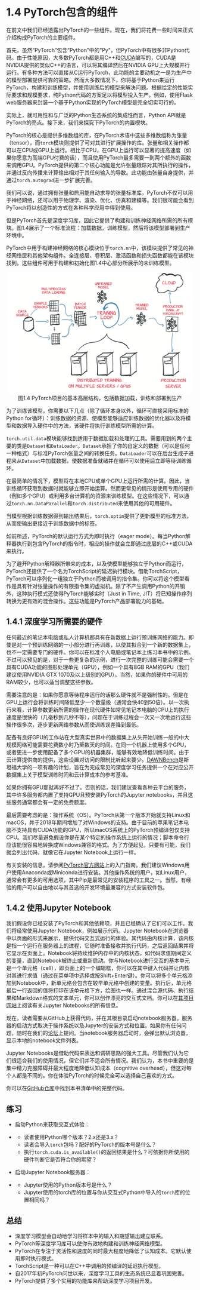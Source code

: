 # 1.4 PyTorch包含的组件

在前文中我们已经透露出PyTorch的一些组件。现在，我们将花费一些时间来正式介绍构成PyTorch的主要组件。

首先，虽然“PyTorch”包含“Python”中的"Py"，但PyTorch中有很多非Python代码。由于性能原因，大多数PyTorch都是用C++和[CUDA](https://www.geforce.com/hardware/technology/cuda)编写的，CUDA是NVIDIA提供的类似C++的语言，可以将其编译然后在NVIDIA GPU上大规模并行运行。有多种方法可以直接从C运行PyTorch，此功能的主要动机之一是为生产中的模型部署提供可靠的策略。然而大多数情况下，你将基于Python来运行PyTorch，构建和训练模型，并使用训练后的模型来解决问题。根据给定的性能实际要求和规模要求，纯Python代码的方案足以将模型投入生产。例如，使用Flask web服务器来封装一个基于Python实现的PyTorch模型是完全切实可行的。

实际上，就可用性和与广泛的Python生态系统的集成性而言，Python API就是PyTorch的亮点。接下来，我们来探究下PyTorch的内置模块。

PyTorch的核心是提供多维数组的库，在PyTorch术语中这些多维数组称为张量（tensor），而`torch`模块则提供了可对其进行扩展操作的库。张量和相关操作都可以在CPU或GPU上运行。相比于CPU，在GPU上运行可以显著的提高速度（如果你愿意为高端GPU付费的话），而且使用PyTorch最多需要一到两个额外的函数来调用GPU。PyTorch提供的第二个核心功能是允许张量跟踪对其所执行的操作，并通过反向传播来计算输出相对于其任何输入的导数。此功能由张量自身提供，并通过`torch.autograd`进一步扩展完善。

我们可以说，通过拥有张量和启用能自动求导的张量标准库，PyTorch不仅可以用于神经网络，还可以用于物理学、渲染、优化、仿真和建模等。我们很可能会看到PyTorch将以创造性的方式在各种科学应用中得到使用。

但是PyTorch首先是深度学习库，因此它提供了构建和训练神经网络所需的所有模块。图1.4展示了一个标准流程：加载数据，训练模型，然后将该模型部署到生产环境中。

PyTorch中用于构建神经网络的核心模块位于`torch.nn`中，该模块提供了常见的神经网络层和其他架构组件。全连接层、卷积层、激活函数和损失函数都能在该模块找到。这些组件可用于构建和初始化图1.4中心部分所展示的未训练模型。

<div align=center>
  <img width="600" src="../img/chapter1/1.4.png" alt="1.4">
</div>
<div align=center>图1.4 PyTorch项目的基本高层结构，包括数据加载，训练和部署到生产</div>

为了训练该模型，你需要以下几点（除了循环本身以外，循环可直接采用标准的Python for循环）：训练数据的资源、使模型能够适应训练数据的优化器以及将模型和数据导入硬件中的方法，该硬件将执行训练模型所需的计算。

`torch.util.data`模块能够找到适用于数据加载和处理的工具。需要用到的两个主要的类是`Dataset`和`DataLoader`。`Dataset`承担了你的自定义的数据（可以是任何一种格式）与标准PyTorch张量之间的转换任务。`DataLoader`可以在后台生成子进程来从`Dataset`中加载数据，使数据准备就绪并在循环可以使用后立即等待训练循环。

在最简单的情况下，模型将在本地CPU或单个GPU上运行所需的计算。因此，当训练循环获取到数据时就能够立即开始运算。然而更常见的情形是使用专用的硬件（例如多个GPU）或利用多台计算机的资源来训练模型。在这些情况下，可以通过`torch.nn.DataParallel`和`torch.distributed`来使用其他的可用硬件。

当模型根据训练数据得到输出结果后，`torch.optim`提供了更新模型的标准方法，从而使输出更接近于训练数据中的标签。

如前所述，PyTorch的默认运行方式为即时执行（eager mode）。每当Python解释器执行到包含PyTorch的指令时，相应的操作就会立即通过底层的C++或CUDA来执行。

为了避开Python解释器所带来的成本，以及使模型能够独立于Python而运行，PyTorch还提供了一个名为TorchScript的延迟执行模块。借助TorchScript，PyTorch可以序列化一组独立于Python而被调用的指令集。你可以将这个模型看作是具有针对张量操作的有限指令集的虚拟机。除了不产生调用Python的开销外，这种执行模式还使得PyTorch能够实时（Just in Time, JIT）将已知操作序列转换为更有效的混合操作。这些功能是PyTorch产品部署能力的基础。

## 1.4.1 深度学习所需要的硬件

任何最近的笔记本电脑或私人计算机都具有在新数据上运行预训练网络的能力。即使是对一个预训练网络的一小部分进行再训练，以使其拟合到一个新的数据集上，也不一定需要专门的硬件。你可以在标准个人电脑或笔记本上练习本书中的示例。不过可以预见的是，对于一些更复杂的示例，进行一次完整的训练可能会需要一个具有CUDA功能的图形处理单元（GPU），例如一个具有8GB RAM的GPU（我们建议使用NVIDIA GTX 1070及以上级别的GPU）。当然，如果你的硬件中可用的RAM较少，也可以适当调整这些参数。

需要注意的是：如果你愿意等待程序运行的话那么硬件就不是强制性的。但是在GPU上运行会将训练时间降低至少一个数量级（通常会快40到50倍）。以一次执行来看，计算参数更新所需的操作在现代硬件如常见笔记本电脑的CPU上的执行速度是很快的（几毫秒到几秒不等），问题在于训练过程会一次又一次地运行这些操作很多次，逐步更新网络参数从而使训练误差降到最低。

配备有良好GPU的工作站在大型真实世界中的数据集上从头开始训练一般的中大规模网络可能需要花费数小时乃至数天的时间。在同一个机器上使用多个GPU，或者更进一步使用配备了多个GPU的机器集群，能够有效地降低训练时间。由于云计算提供商的提供，这些设置对访问的限制比听起来要少。[DAWNBench](https://dawn.cs.stanford.edu/benchmark/index.html)是斯坦福大学的一项有趣的计划，旨在为完成常见的深度学习任务提供一个在对应公开数据集上关于模型训练时间和云计算成本的参考基准。

如果你拥有GPU那就再好不过了。否则的话，我们建议查看各种云平台的服务，其中许多服务都内置了支持GPU且预安装PyTorch的Jupyter notebooks，并且这些服务通常都会有一定的免费额度。

最后需要考虑的是：操作系统（OS）。PyTorch从第一个版本开始就支持Linux和macOS，并于2018年期间增加了对Windows的支持。由于目前的苹果笔记本电脑不支持具有CUDA功能的GPU，所以macOS系统上的PyTorch预编译包仅支持CPU。我们尽量避免假设你是在某个特定的操作系统上运行的情况；脚本命令行应该能很容易地转换成Windows兼容的格式。为了方便起见，只要有可能，我们就会列出代码，就像它在Jupyter Notebook上运行一样。

有关安装的信息，请参阅[PyTorch官方网站](https://pytorch.org/get-started/locally)上的入门指南。我们建议Windows用户使用Anaconda或Miniconda进行安装。其他操作系统的用户，如Linux用户，通常会有更多的可用选项，其中Pip是最常见的安装程序的工具之一。当然，有经验的用户可以自由地以与其首选的开发环境最兼容的方式安装软件包。

## 1.4.2 使用Jupyter Notebook

我们假设你已经安装了PyTorch和其他依赖项，并且已经确认了它们可以工作。我们将经常使用Jupyter Notebook，例如展示代码。Jupyter Notebook在浏览器中以页面的形式来展示，提供代码交互式运行的体验。其代码由内核计算，该内核是指一个运行在服务器上的进程，它随时准备接收并执行代码，之后返回结果并将它显示在页面上。Notebook将持续维护内存中的内核状态，如代码求值期间定义的变量，直到Notebook被终止或重新启动。你与Notebook进行交互的基本单元是一个单元格（cell），即页面上的一个编辑框，你可以在其中键入代码并让内核对其进行求值（通过在菜单项中选择或按Shift+Enter键）。你可以将多个单元格添加到Notebook中，新单元格会包含在较早单元格中创建的变量。执行后，单元格最后一行返回的值将打印在该单元格下方，绘图也一样。通过混合源代码、执行结果和Markdown格式的文本单元，你可以创作漂亮的交互式文档。你可以在[其项目网站](https://jupyter.org)上阅读有关Jupyter Notebooks的所有信息。

现在，读者需要从GitHub上获得代码，并在其根目录启动notebook服务器。服务器的启动方式取决于操作系统以及Jupyter的安装方式和位置。如果你有任何问题，随时在我们的[论坛](https://forums.manning.com/forums/deep-learning-with-pytorch)上提问。当notebook服务器启动时，会弹出默认浏览器，显示本地的notebook文件列表。

Jupyter Notebooks是借助代码来表达和调研思路的强大工具。尽管我们认为它们很适合我们的使用情况，但它们并不适合所有情况。我们认为，本书中重要的是集中精力克服障碍并最大程度地降低认知成本（cognitive overhead），但这对每个人都是不同的。你在体验PyTorch的时候完全可以选择自己喜欢的方式。

你可以在[GitHub仓库](https://github.com/deep-learning-with-pytorch/dlwpt-code)中找到本书清单中的完整代码。

## 练习

- 启动Python来获取交互式体验：

- - 读者使用Python哪个版本？2.x还是3.x？
  - 读者会导入`torch`包吗？配好的PyTorch的版本号是什么？
  - 执行`torch.cuda.is_available()`的返回结果是什么？可依据你所使用的硬件判断它是否符合你的期望？

- 启动Jupyter Notebook服务器：

- - Jupyter使用的Python版本号是什么？
  - Jupyter使用的torch库的位置与你从交互式Python中导入的`torch`库的位置相同吗？

## 总结

- 深度学习模型会自动地学习将样本中的输入和期望输出建立联系。
- PyTorch等深度学习库可以使你有效地构建和训练神经网络模型。
- PyTorch在专注于灵活性和速度的同时最大程度地降低了认知成本。它默认使用即时执行模式。
- TorchScript是一种可以在C++中调用的预编译的延迟执行模型。
- 自2017年初PyTorch问世以来，深度学习工具的生态系统已显着巩固完善。
- PyTorch提供了多个实用的功能库来帮助深度学习项目开发。